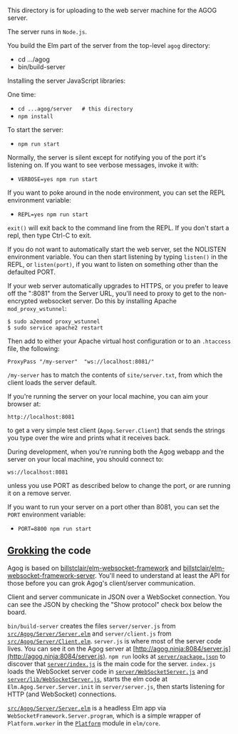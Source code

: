 This directory is for uploading to the web server machine for the AGOG server.

The server runs in `Node.js`.

You build the Elm part of the server from the top-level `agog` directory:

* cd .../agog
* bin/build-server

Installing the server JavaScript libraries:

One time:

* `cd ...agog/server   # this directory`
* `npm install`

To start the server:

* `npm run start`

Normally, the server is silent except for notifying you of the port it's listening on. If you want to see verbose messages, invoke it with:

* `VERBOSE=yes npm run start`

If you want to poke around in the node environment, you can set the REPL environment variable:

* `REPL=yes npm run start`

`exit()` will exit back to the command line from the REPL. If you don't start a repl, then type Ctrl-C to exit.

If you do not want to automatically start the web server, set the NOLISTEN environment variable. You can then start listening by typing `listen()` in the REPL, or `listen(port)`, if you want to listen on something other than the defaulted PORT.

If your web server automatically upgrades to HTTPS, or you prefer to leave off the ":8081" from the Server URL, you'll need to proxy to get to the non-encrypted websocket server. Do this by installing Apache `mod_proxy_wstunnel`:

    $ sudo a2enmod proxy_wstunnel
    $ sudo service apache2 restart

Then add to either your Apache virtual host configuration or to an `.htaccess` file, the following:

    ProxyPass "/my-server"  "ws://localhost:8081/"
    
`/my-server` has to match the contents of `site/server.txt`, from which the client loads the server default.

If you're running the server on your local machine, you can aim your browser at:

    http://localhost:8081
    
to get a very simple test client (`Agog.Server.Client`) that sends the strings you type over the wire and prints what it receives back.

During development, when you're running both the Agog webapp and the server on your local machine, you should connect to:

    ws://localhost:8081
    
unless you use PORT as described below to change the port, or are running it on a remove server.

If you want to run your server on a port other than 8081, you can set the `PORT` environment variable:

* `PORT=8800 npm run start`

## [Grokking](https://en.wikipedia.org/wiki/Grok) the code

Agog is based on [billstclair/elm-websocket-framework](https://package.elm-lang.org/packages/billstclair/elm-websocket-framework/latest/) and [billstclair/elm-websocket-framework-server](https://package.elm-lang.org/packages/billstclair/elm-websocket-framework-server/latest/). You'll need to understand at least the API for those before you can grok Agog's client/server communication.

Client and server communicate in JSON over a WebSocket connection. You can see the JSON by checking the "Show protocol" check box below the board.

`bin/build-server` creates the files `server/server.js` from [`src/Agog/Server/Server.elm`](https://github.com/billstclair/agog/blob/main/src/Agog/Server/Server.elm) and `server/client.js` from [`src/Agog/Server/Client.elm`](https://github.com/billstclair/agog/blob/main/src/Agog/Server/Client.elm). `server.js` is where most of the server code lives. You can see it on the Agog server at [http://agog.ninja:8084/server.js](http://agog.ninja:8084/server.js). `npm run` looks at [`server/package.json`](https://github.com/billstclair/agog/blob/main/server/package.json) to discover that [`server/index.js`](https://github.com/billstclair/agog/blob/main/server/index.js) is the main code for the server. `index.js` loads the WebSocket server code in [`server/WebSocketServer.js`](https://github.com/billstclair/agog/blob/main/server/WebSocketServer.js) and [`server/lib/WebSocketServer.js`](https://github.com/billstclair/agog/blob/main/server/lib/WebSocketServer.js), starts the elm code at `Elm.Agog.Server.Server.init` in `server/server.js`, then starts listening for HTTP (and WebSocket) connections.

[`src/Agog/Server/Server.elm`](https://github.com/billstclair/agog/blob/main/src/Agog/Server/Server.elm) is a headless Elm app via `WebSocketFramework.Server.program`, which is a simple wrapper of `Platform.worker` in the [`Platform`](https://package.elm-lang.org/packages/elm/core/latest/Platform) module in `elm/core`.


